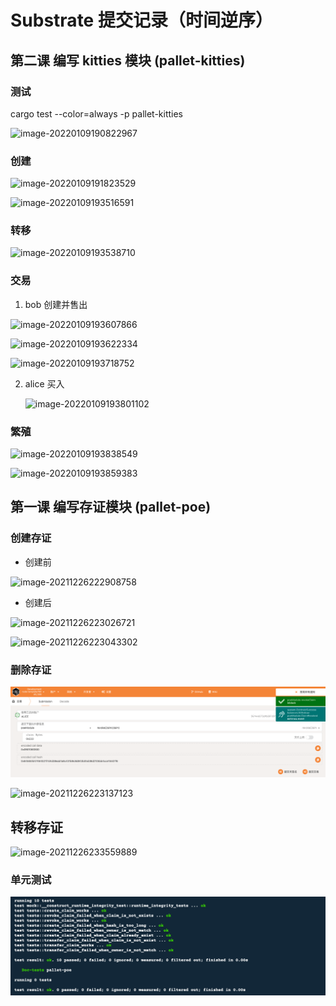 # Substrate 提交记录（时间逆序）

## 第二课 编写 kitties 模块 (pallet-kitties)

### 测试

cargo test --color=always -p pallet-kitties

![image-20220109190822967](assets/image-20220109190822967.png)



### 创建

![image-20220109191823529](assets/image-20220109191823529.png)



![image-20220109193516591](assets/image-20220109193516591.png)

### 转移

![image-20220109193538710](assets/image-20220109193538710.png)

### 交易

1. bob 创建并售出

![image-20220109193607866](assets/image-20220109193607866.png)

![image-20220109193622334](assets/image-20220109193622334.png)

![image-20220109193718752](assets/image-20220109193718752.png)

2. alice 买入

   ![image-20220109193801102](assets/image-20220109193801102.png)

### 繁殖

![image-20220109193838549](assets/image-20220109193838549.png)

![image-20220109193859383](assets/image-20220109193859383.png)

## 第一课 编写存证模块 (pallet-poe)

### 创建存证

* 创建前

![image-20211226222908758](assets/image-20211226222908758.png)

* 创建后

![image-20211226223026721](assets/image-20211226223026721.png)

![image-20211226223043302](assets/image-20211226223043302.png)

### 删除存证

![image-20211226223119471](assets/image-20211226223119471.png)

![image-20211226223137123](assets/image-20211226223137123.png)

## 转移存证

![image-20211226233559889](assets/image-20211226233559889.png)



### 单元测试

![image-20211226221331903](assets/image-20211226221331903.png)
